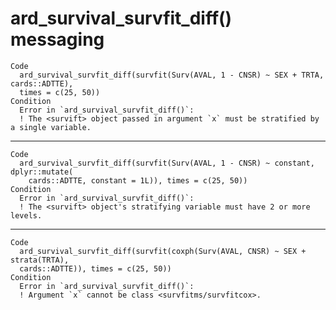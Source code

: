 # ard_survival_survfit_diff() messaging

    Code
      ard_survival_survfit_diff(survfit(Surv(AVAL, 1 - CNSR) ~ SEX + TRTA, cards::ADTTE),
      times = c(25, 50))
    Condition
      Error in `ard_survival_survfit_diff()`:
      ! The <survift> object passed in argument `x` must be stratified by a single variable.

---

    Code
      ard_survival_survfit_diff(survfit(Surv(AVAL, 1 - CNSR) ~ constant, dplyr::mutate(
        cards::ADTTE, constant = 1L)), times = c(25, 50))
    Condition
      Error in `ard_survival_survfit_diff()`:
      ! The <survift> object's stratifying variable must have 2 or more levels.

---

    Code
      ard_survival_survfit_diff(survfit(coxph(Surv(AVAL, CNSR) ~ SEX + strata(TRTA),
      cards::ADTTE)), times = c(25, 50))
    Condition
      Error in `ard_survival_survfit_diff()`:
      ! Argument `x` cannot be class <survfitms/survfitcox>.

